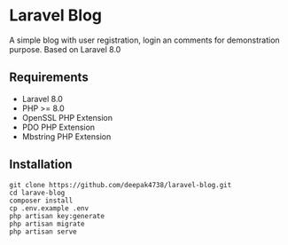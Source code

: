 # Laravel Blog

A simple blog with user registration, login an comments for demonstration purpose. Based on Laravel 8.0

## Requirements

- Laravel 8.0
- PHP >= 8.0
- OpenSSL PHP Extension
- PDO PHP Extension
- Mbstring PHP Extension
## Installation

```
git clone https://github.com/deepak4738/laravel-blog.git
cd larave-blog
composer install
cp .env.example .env
php artisan key:generate
php artisan migrate
php artisan serve
```